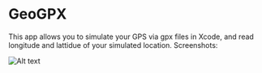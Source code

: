 # GeoGPX
This app allows you to simulate your GPS via gpx files in Xcode, and read longitude and lattidue of your simulated location.
Screenshots:


![Alt text](https://s3-us-west-2.amazonaws.com/yuanjiexie/spring2016/iOS/GeoGPX/geogpx.gif "GeoGPX")

